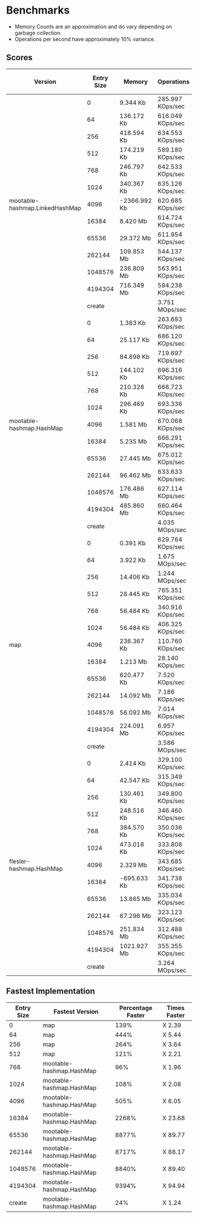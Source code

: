 # Benchmarks 

- Memory Counts are an approximation and do vary depending on garbage collection.
- Operations per second have approximately 10% variance.

## Scores

<table>
<thead><tr><th>Version</th><th>Entry Size</th><th>Memory</th><th>Operations</th><th>Memory Raw</th><th>Operations Raw</th><th>Fastest / Slowest</th></tr></thead>
<tbody>
<tr><td rowspan="13">mootable-hashmap.LinkedHashMap</td><td>0</td><td>9.344 Kb</td><td>285.997 KOps/sec</td><td>9568</td><td>292861</td><td></td></tr><tr><td>64</td><td>136.172 Kb</td><td>616.049 KOps/sec</td><td>139440</td><td>630835</td><td></td></tr><tr><td>256</td><td>418.594 Kb</td><td>634.553 KOps/sec</td><td>428640</td><td>649783</td><td></td></tr><tr><td>512</td><td>174.219 Kb</td><td>589.180 KOps/sec</td><td>178400</td><td>603321</td><td></td></tr><tr><td>768</td><td>246.797 Kb</td><td>642.533 KOps/sec</td><td>252720</td><td>657954</td><td></td></tr><tr><td>1024</td><td>340.367 Kb</td><td>635.126 KOps/sec</td><td>348536</td><td>650369</td><td></td></tr><tr><td>4096</td><td>-2366.992 Kb</td><td>620.685 KOps/sec</td><td>-2423800</td><td>635581</td><td></td></tr><tr><td>16384</td><td>8.420 Mb</td><td>614.724 KOps/sec</td><td>8829320</td><td>629478</td><td></td></tr><tr><td>65536</td><td>29.372 Mb</td><td>611.954 KOps/sec</td><td>30798456</td><td>626641</td><td></td></tr><tr><td>262144</td><td>109.853 Mb</td><td>544.137 KOps/sec</td><td>115188864</td><td>557196</td><td></td></tr><tr><td>1048576</td><td>236.809 Mb</td><td>563.951 KOps/sec</td><td>248312488</td><td>577486</td><td></td></tr><tr><td>4194304</td><td>716.349 Mb</td><td>584.238 KOps/sec</td><td>751145848</td><td>598260</td><td></td></tr><tr><td>create</td><td></td><td>3.751 MOps/sec</td><td></td><td>3933522</td><td></td></tr>
<tr><td rowspan="13">mootable-hashmap.HashMap</td><td>0</td><td>1.383 Kb</td><td>263.693 KOps/sec</td><td>1416</td><td>270021</td><td>slowest</td></tr><tr><td>64</td><td>25.117 Kb</td><td>686.120 KOps/sec</td><td>25720</td><td>702587</td><td></td></tr><tr><td>256</td><td>84.898 Kb</td><td>719.697 KOps/sec</td><td>86936</td><td>736970</td><td></td></tr><tr><td>512</td><td>144.102 Kb</td><td>696.316 KOps/sec</td><td>147560</td><td>713027</td><td></td></tr><tr><td>768</td><td>210.328 Kb</td><td>668.723 KOps/sec</td><td>215376</td><td>684772</td><td>fastest</td></tr><tr><td>1024</td><td>296.469 Kb</td><td>693.336 KOps/sec</td><td>303584</td><td>709976</td><td>fastest</td></tr><tr><td>4096</td><td>1.581 Mb</td><td>670.068 KOps/sec</td><td>1657944</td><td>686150</td><td>fastest</td></tr><tr><td>16384</td><td>5.235 Mb</td><td>666.291 KOps/sec</td><td>5489008</td><td>682282</td><td>fastest</td></tr><tr><td>65536</td><td>27.445 Mb</td><td>675.012 KOps/sec</td><td>28778432</td><td>691212</td><td>fastest</td></tr><tr><td>262144</td><td>96.462 Mb</td><td>633.633 KOps/sec</td><td>101147848</td><td>648840</td><td>fastest</td></tr><tr><td>1048576</td><td>176.486 Mb</td><td>627.114 KOps/sec</td><td>185058656</td><td>642164</td><td>fastest</td></tr><tr><td>4194304</td><td>485.860 Mb</td><td>660.464 KOps/sec</td><td>509461520</td><td>676315</td><td>fastest</td></tr><tr><td>create</td><td></td><td>4.035 MOps/sec</td><td></td><td>4230820</td><td>fastest</td></tr>
<tr><td rowspan="13">map</td><td>0</td><td>0.391 Kb</td><td>629.764 KOps/sec</td><td>400</td><td>644879</td><td>fastest</td></tr><tr><td>64</td><td>3.922 Kb</td><td>1.675 MOps/sec</td><td>4016</td><td>1756695</td><td>fastest</td></tr><tr><td>256</td><td>14.406 Kb</td><td>1.244 MOps/sec</td><td>14752</td><td>1304934</td><td>fastest</td></tr><tr><td>512</td><td>28.445 Kb</td><td>765.351 KOps/sec</td><td>29128</td><td>783720</td><td>fastest</td></tr><tr><td>768</td><td>56.484 Kb</td><td>340.916 KOps/sec</td><td>57840</td><td>349098</td><td>slowest</td></tr><tr><td>1024</td><td>56.484 Kb</td><td>406.325 KOps/sec</td><td>57840</td><td>416076</td><td></td></tr><tr><td>4096</td><td>236.367 Kb</td><td>110.760 KOps/sec</td><td>242040</td><td>113418</td><td>slowest</td></tr><tr><td>16384</td><td>1.213 Mb</td><td>28.140 KOps/sec</td><td>1271776</td><td>28816</td><td>slowest</td></tr><tr><td>65536</td><td>620.477 Kb</td><td>7.520 KOps/sec</td><td>635368</td><td>7700</td><td>slowest</td></tr><tr><td>262144</td><td>14.092 Mb</td><td>7.186 KOps/sec</td><td>14776544</td><td>7359</td><td>slowest</td></tr><tr><td>1048576</td><td>56.092 Mb</td><td>7.014 KOps/sec</td><td>58816984</td><td>7183</td><td>slowest</td></tr><tr><td>4194304</td><td>224.091 Mb</td><td>6.957 KOps/sec</td><td>234976864</td><td>7124</td><td>slowest</td></tr><tr><td>create</td><td></td><td>3.586 MOps/sec</td><td></td><td>3760281</td><td></td></tr>
<tr><td rowspan="13">flesler-hashmap.HashMap</td><td>0</td><td>2.414 Kb</td><td>329.100 KOps/sec</td><td>2472</td><td>336999</td><td></td></tr><tr><td>64</td><td>42.547 Kb</td><td>315.349 KOps/sec</td><td>43568</td><td>322918</td><td>slowest</td></tr><tr><td>256</td><td>130.461 Kb</td><td>349.800 KOps/sec</td><td>133592</td><td>358195</td><td>slowest</td></tr><tr><td>512</td><td>248.516 Kb</td><td>346.460 KOps/sec</td><td>254480</td><td>354775</td><td>slowest</td></tr><tr><td>768</td><td>384.570 Kb</td><td>350.036 KOps/sec</td><td>393800</td><td>358437</td><td></td></tr><tr><td>1024</td><td>473.016 Kb</td><td>333.808 KOps/sec</td><td>484368</td><td>341820</td><td>slowest</td></tr><tr><td>4096</td><td>2.329 Mb</td><td>343.685 KOps/sec</td><td>2442576</td><td>351934</td><td></td></tr><tr><td>16384</td><td>-695.633 Kb</td><td>341.738 KOps/sec</td><td>-712328</td><td>349939</td><td></td></tr><tr><td>65536</td><td>13.865 Mb</td><td>335.034 KOps/sec</td><td>14538984</td><td>343075</td><td></td></tr><tr><td>262144</td><td>67.296 Mb</td><td>323.123 KOps/sec</td><td>70564784</td><td>330878</td><td></td></tr><tr><td>1048576</td><td>251.834 Mb</td><td>312.488 KOps/sec</td><td>264067360</td><td>319988</td><td></td></tr><tr><td>4194304</td><td>1021.927 Mb</td><td>355.355 KOps/sec</td><td>1071567704</td><td>363883</td><td></td></tr><tr><td>create</td><td></td><td>3.264 MOps/sec</td><td></td><td>3422298</td><td>slowest</td></tr>
</tbody>
</table>

## Fastest Implementation

<table>
<thead><tr><th>Entry Size</th><th>Fastest Version</th><th>Percentage Faster</th><th>Times Faster</th></tr></thead>
<tbody>
<tr><td>0</td><td>map</td><td>139%</td><td>X 2.39</td></tr><tr><td>64</td><td>map</td><td>444%</td><td>X 5.44</td></tr><tr><td>256</td><td>map</td><td>264%</td><td>X 3.64</td></tr><tr><td>512</td><td>map</td><td>121%</td><td>X 2.21</td></tr><tr><td>768</td><td>mootable-hashmap.HashMap</td><td>96%</td><td>X 1.96</td></tr><tr><td>1024</td><td>mootable-hashmap.HashMap</td><td>108%</td><td>X 2.08</td></tr><tr><td>4096</td><td>mootable-hashmap.HashMap</td><td>505%</td><td>X 6.05</td></tr><tr><td>16384</td><td>mootable-hashmap.HashMap</td><td>2268%</td><td>X 23.68</td></tr><tr><td>65536</td><td>mootable-hashmap.HashMap</td><td>8877%</td><td>X 89.77</td></tr><tr><td>262144</td><td>mootable-hashmap.HashMap</td><td>8717%</td><td>X 88.17</td></tr><tr><td>1048576</td><td>mootable-hashmap.HashMap</td><td>8840%</td><td>X 89.40</td></tr><tr><td>4194304</td><td>mootable-hashmap.HashMap</td><td>9394%</td><td>X 94.94</td></tr><tr><td>create</td><td>mootable-hashmap.HashMap</td><td>24%</td><td>X 1.24</td></tr></tbody>
</table>
